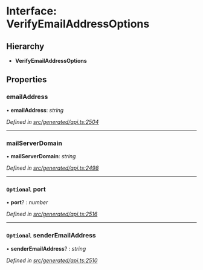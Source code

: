 # Interface: VerifyEmailAddressOptions

## Hierarchy

* **VerifyEmailAddressOptions**

## Properties

###  emailAddress

• **emailAddress**: *string*

*Defined in [src/generated/api.ts:2504](https://github.com/mailslurp/mailslurp-client/blob/a26884c/src/generated/api.ts#L2504)*

___

###  mailServerDomain

• **mailServerDomain**: *string*

*Defined in [src/generated/api.ts:2498](https://github.com/mailslurp/mailslurp-client/blob/a26884c/src/generated/api.ts#L2498)*

___

### `Optional` port

• **port**? : *number*

*Defined in [src/generated/api.ts:2516](https://github.com/mailslurp/mailslurp-client/blob/a26884c/src/generated/api.ts#L2516)*

___

### `Optional` senderEmailAddress

• **senderEmailAddress**? : *string*

*Defined in [src/generated/api.ts:2510](https://github.com/mailslurp/mailslurp-client/blob/a26884c/src/generated/api.ts#L2510)*
